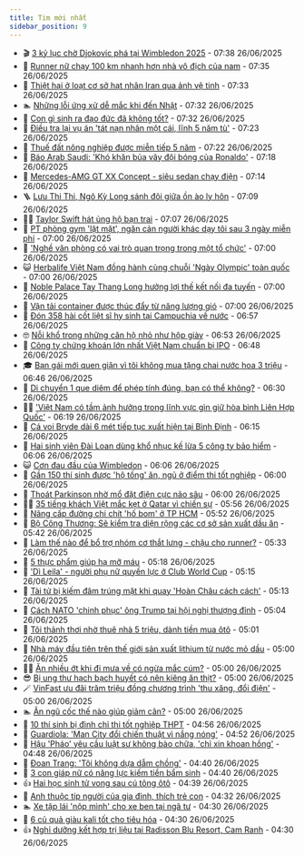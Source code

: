 ```yaml
---
title: Tim mới nhất
sidebar_position: 9
---
```


<!-- vnexpress-tin-moi-nhat:START -->
- 🎬 [3 kỷ lục chờ Djokovic phá tại Wimbledon 2025](https://vnexpress.net/3-ky-luc-cho-djokovic-pha-tai-wimbledon-2025-4906594.html) - 07:38 26/06/2025
- 🐎 [Runner nữ chạy 100 km nhanh hơn nhà vô địch của nam](https://vnexpress.net/runner-nu-chay-100-km-nhanh-hon-nha-vo-dich-cua-nam-4906526.html) - 07:35 26/06/2025
- 🦍 [Thiệt hại ở loạt cơ sở hạt nhân Iran qua ảnh vệ tinh](https://vnexpress.net/thiet-hai-o-loat-co-so-hat-nhan-iran-qua-anh-ve-tinh-4906531.html) - 07:33 26/06/2025
- 🏊 [Những lỗi ứng xử dễ mắc khi đến Nhật](https://vnexpress.net/nhung-loi-ung-xu-de-mac-khi-den-nhat-4906548.html) - 07:32 26/06/2025
- 🎊 [Con gì sinh ra đạo đức đã không tốt?](https://vnexpress.net/cau-do-tieng-viet-do-chu-day-la-con-gi-con-gi-sinh-ra-dao-duc-da-khong-tot-4906130.html) - 07:32 26/06/2025
- 🎃 [Điều tra lại vụ án &#39;tát nạn nhân một cái, lĩnh 5 năm tù&#39;](https://vnexpress.net/dieu-tra-lai-vu-an-tat-nan-nhan-mot-cai-linh-5-nam-tu-4906544.html) - 07:23 26/06/2025
- 🧰 [Thuế đất nông nghiệp được miễn tiếp 5 năm](https://vnexpress.net/thue-dat-nong-nghiep-duoc-mien-tiep-5-nam-4906484.html) - 07:22 26/06/2025
- 🔭 [Báo Arab Saudi: &#39;Khó khăn bủa vây đội bóng của Ronaldo&#39;](https://vnexpress.net/bao-arab-saudi-kho-khan-bua-vay-doi-bong-cua-ronaldo-4906487.html) - 07:18 26/06/2025
- 🫶 [Mercedes-AMG GT XX Concept - siêu sedan chạy điện](https://vnexpress.net/mercedes-amg-gt-xx-concept-sieu-sedan-chay-dien-4906525.html) - 07:14 26/06/2025
- 🪜 [Lưu Thi Thi, Ngô Kỳ Long sánh đôi giữa ồn ào ly hôn](https://vnexpress.net/luu-thi-thi-ngo-ky-long-sanh-doi-giua-on-ao-ly-hon-4906562.html) - 07:09 26/06/2025
- 👨‍🏫 [Taylor Swift hát ủng hộ bạn trai](https://vnexpress.net/taylor-swift-hat-ung-ho-ban-trai-4906417.html) - 07:07 26/06/2025
- 🎊 [PT phòng gym &#39;lật mặt&#39;, ngăn cản người khác dạy tôi sau 3 ngày miễn phí](https://vnexpress.net/phong-gym-gan-day-pt-ngan-can-nguoi-khac-chi-toi-tap-luyen-4906500.html) - 07:00 26/06/2025
- 🎊 [&#39;Nghề văn phòng có vai trò quan trọng trong một tổ chức&#39;](https://vnexpress.net/nghe-van-phong-co-vai-tro-quan-trong-trong-mot-to-chuc-4906292.html) - 07:00 26/06/2025
- 😺 [Herbalife Việt Nam đồng hành cùng chuỗi &#39;Ngày Olympic&#39; toàn quốc](https://vnexpress.net/herbalife-viet-nam-dong-hanh-cung-chuoi-ngay-olympic-toan-quoc-4906571.html) - 07:00 26/06/2025
- 🐘 [Noble Palace Tay Thang Long hưởng lợi thế kết nối đa tuyến](https://vnexpress.net/noble-palace-tay-thang-long-huong-loi-the-ket-noi-da-tuyen-4906452.html) - 07:00 26/06/2025
- 🌁 [Vận tải container được thúc đẩy từ năng lượng gió](https://vnexpress.net/van-tai-container-duoc-thuc-day-tu-nang-luong-gio-4905499.html) - 07:00 26/06/2025
- 🐲 [Đón 358 hài cốt liệt sĩ hy sinh tại Campuchia về nước](https://vnexpress.net/don-358-hai-cot-liet-si-hy-sinh-tai-campuchia-ve-nuoc-4906565.html) - 06:57 26/06/2025
- 🤓 [Nỗi khổ trong những căn hộ nhỏ như hộp giày](https://vnexpress.net/noi-kho-trong-nhung-can-ho-nho-nhu-hop-giay-4906542.html) - 06:53 26/06/2025
- 💪 [Công ty chứng khoán lớn nhất Việt Nam chuẩn bị IPO](https://vnexpress.net/cong-ty-chung-khoan-lon-nhat-viet-nam-chuan-bi-ipo-4906449.html) - 06:48 26/06/2025
- 🎓 [Bạn gái mới quen giận vì tôi không mua tặng chai nước hoa 3 triệu](https://vnexpress.net/ban-gai-moi-quen-gian-vi-toi-khong-mua-tang-chai-nuoc-hoa-3-trieu-4906424.html) - 06:46 26/06/2025
- 🫣 [Di chuyển 1 que diêm để phép tính đúng, bạn có thể không?](https://vnexpress.net/cau-do-que-diem-di-chuyen-que-diem-di-chuyen-mot-que-diem-de-bien-phep-tinh-sai-thanh-dung-ban-co-the-khong-4905651.html) - 06:30 26/06/2025
- 🧑‍💻 [&#39;Việt Nam có tầm ảnh hưởng trong lĩnh vực gìn giữ hòa bình Liên Hợp Quốc&#39;](https://vnexpress.net/viet-nam-co-tam-anh-huong-trong-linh-vuc-gin-giu-hoa-binh-lien-hop-quoc-4886809.html) - 06:19 26/06/2025
- 🐲 [Cá voi Bryde dài 6 mét tiếp tục xuất hiện tại Bình Định](https://vnexpress.net/ca-voi-bryde-dai-6-met-tiep-tuc-xuat-hien-tai-binh-dinh-4906556.html) - 06:15 26/06/2025
- 🌝 [Hai sinh viên Đài Loan dùng khổ nhục kế lừa 5 công ty bảo hiểm](https://vnexpress.net/hai-sinh-vien-dai-loan-linh-an-tu-vi-cat-cut-chan-de-lua-bao-hiem-4906396.html) - 06:06 26/06/2025
- 😺 [Cơn đau đầu của Wimbledon](https://vnexpress.net/con-dau-dau-cua-wimbledon-4906546.html) - 06:06 26/06/2025
- 🐎 [Gần 150 thí sinh được &#39;hộ tống&#39; ăn, ngủ ở điểm thi tốt nghiệp](https://vnexpress.net/gan-150-thi-sinh-duoc-ho-tong-an-ngu-o-diem-thi-tot-nghiep-4906384.html) - 06:00 26/06/2025
- 🎡 [Thoát Parkinson nhờ mổ đặt điện cực não sâu](https://vnexpress.net/thoat-parkinson-nho-mo-dat-dien-cuc-nao-sau-4906290.html) - 06:00 26/06/2025
- 👨‍🏫 [35 tiếng khách Việt mắc kẹt ở Qatar vì chiến sự](https://vnexpress.net/35-tieng-khach-viet-mac-ket-o-qatar-vi-chien-su-4906391.html) - 05:56 26/06/2025
- 🦆 [Nâng cấp đường chi chít &#39;hố bom&#39; ở TP HCM](https://vnexpress.net/nang-cap-duong-chi-chit-ho-bom-o-tp-hcm-4906538.html) - 05:52 26/06/2025
- 🚦 [Bộ Công Thương: Sẽ kiểm tra diện rộng các cơ sở sản xuất dầu ăn](https://vnexpress.net/bo-cong-thuong-se-kiem-tra-dien-rong-cac-co-so-san-xuat-dau-an-4906527.html) - 05:42 26/06/2025
- 💫 [Làm thế nào để bổ trợ nhóm cơ thắt lưng - chậu cho runner?](https://vnexpress.net/lam-the-nao-de-bo-tro-nhom-co-that-lung-chau-cho-runner-4906541.html) - 05:33 26/06/2025
- 🎉 [5 thực phẩm giúp hạ mỡ máu](https://vnexpress.net/suc-khoe-cam-nang-5-thuc-pham-giup-ha-mo-mau-4906013.html) - 05:18 26/06/2025
- 🌋 [&#39;Dì Leila&#39; - người phụ nữ quyền lực ở Club World Cup](https://vnexpress.net/di-leila-nguoi-phu-nu-quyen-luc-o-club-world-cup-4906536.html) - 05:15 26/06/2025
- 🤖 [Tài tử bị kiếm đâm trúng mặt khi quay &#39;Hoàn Châu cách cách&#39;](https://vnexpress.net/tai-tu-bi-kiem-dam-trung-mat-khi-quay-hoan-chau-cach-cach-4906467.html) - 05:13 26/06/2025
- 🦏 [Cách NATO &#39;chinh phục&#39; ông Trump tại hội nghị thượng đỉnh](https://vnexpress.net/cach-nato-chinh-phuc-ong-trump-tai-hoi-nghi-thuong-dinh-4906342.html) - 05:04 26/06/2025
- 🦩 [Tôi thảnh thơi nhờ thuê nhà 5 triệu, dành tiền mua ôtô](https://vnexpress.net/mua-nha-ha-noi-toi-song-thanh-thoi-thue-nha-5-trieu-de-danh-tien-mua-oto-4906497.html) - 05:01 26/06/2025
- 👺 [Nhà máy đầu tiên trên thế giới sản xuất lithium từ nước mỏ dầu](https://vnexpress.net/nha-may-dau-tien-tren-the-gioi-san-xuat-lithium-tu-nuoc-mo-dau-4906356.html) - 05:00 26/06/2025
- 🧑‍🏫 [Ăn nhiều ớt khi đi mưa về có ngừa mắc cúm?](https://vnexpress.net/an-nhieu-ot-khi-di-mua-ve-co-ngua-mac-cum-4906523.html) - 05:00 26/06/2025
- 😎 [Bị ung thư hạch bạch huyết có nên kiêng ăn thịt?](https://vnexpress.net/bi-ung-thu-hach-bach-huyet-co-nen-kieng-an-thit-4906492.html) - 05:00 26/06/2025
- 🪄 [VinFast ưu đãi trăm triệu đồng chương trình &#39;thu xăng, đổi điện&#39;](https://vnexpress.net/vinfast-uu-dai-tram-trieu-dong-chuong-trinh-thu-xang-doi-dien-4906490.html) - 05:00 26/06/2025
- 🏊 [Ăn ngũ cốc thế nào giúp giảm cân?](https://vnexpress.net/an-ngu-coc-the-nao-giup-giam-can-4906440.html) - 05:00 26/06/2025
- 💃 [10 thí sinh bị đình chỉ thi tốt nghiệp THPT](https://vnexpress.net/10-thi-sinh-bi-dinh-chi-thi-tot-nghiep-thpt-4906397.html) - 04:56 26/06/2025
- 🦆 [Guardiola: &#39;Man City đổi chiến thuật vì nắng nóng&#39;](https://vnexpress.net/guardiola-man-city-doi-chien-thuat-vi-nang-nong-4906489.html) - 04:52 26/06/2025
- 🎊 [Hậu &#39;Pháo&#39; yêu cầu luật sư không bào chữa, &#39;chỉ xin khoan hồng&#39;](https://vnexpress.net/hau-phao-yeu-cau-luat-su-khong-bao-chua-chi-xin-khoan-hong-4906451.html) - 04:48 26/06/2025
- 👺 [Đoan Trang: &#39;Tôi không dựa dẫm chồng&#39;](https://vnexpress.net/doan-trang-toi-khong-dua-dam-chong-4905897.html) - 04:40 26/06/2025
- 🎡 [3 con giáp nữ có năng lực kiếm tiền bẩm sinh](https://vnexpress.net/van-may-12-con-giap-con-giap-may-man-3-con-giap-nu-co-nang-luc-kiem-tien-bam-sinh-4906174.html) - 04:40 26/06/2025
- 👍 [Hai học sinh tử vong sau cú tông ôtô](https://vnexpress.net/hai-hoc-sinh-tu-vong-sau-cu-tong-oto-4906514.html) - 04:39 26/06/2025
- 🐎 [Anh thuộc típ người của gia đình, thích trẻ con](https://vnexpress.net/anh-thuoc-tip-nguoi-cua-gia-dinh-thich-tre-con-4905442.html) - 04:32 26/06/2025
- 🏊 [Xe tập lái &#39;nộp mình&#39; cho xe ben tại ngã tư](https://vnexpress.net/xe-tap-lai-nop-minh-cho-xe-ben-tai-nga-tu-4906416.html) - 04:30 26/06/2025
- 🦩 [6 củ quả giàu kali tốt cho tiêu hóa](https://vnexpress.net/6-cu-qua-giau-kali-tot-cho-tieu-hoa-4906459.html) - 04:30 26/06/2025
- 👍 [Nghỉ dưỡng kết hợp trị liệu tại Radisson Blu Resort, Cam Ranh](https://vnexpress.net/nghi-duong-ket-hop-tri-lieu-tai-radisson-blu-resort-cam-ranh-4905911.html) - 04:30 26/06/2025<!-- vnexpress-tin-moi-nhat:END -->
